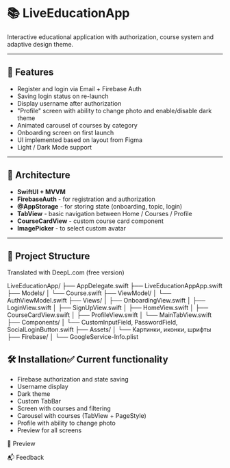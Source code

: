 # 📚 LiveEducationApp

Interactive educational application with authorization, course system and adaptive design theme.

---

## 🚀 Features

- Register and login via Email + Firebase Auth
- Saving login status on re-launch
- Display username after authorization
- "Profile" screen with ability to change photo and enable/disable dark theme
- Animated carousel of courses by category
- Onboarding screen on first launch
- UI implemented based on layout from Figma
- Light / Dark Mode support

---

## 🧱 Architecture

- **SwiftUI + MVVM**
- **FirebaseAuth** - for registration and authorization
- **@AppStorage** - for storing state (onboarding, topic, login)
- **TabView** - basic navigation between Home / Courses / Profile
- **CourseCardView** - custom course card component
- **ImagePicker** - to select custom avatar

---

## 📂 Project Structure

Translated with DeepL.com (free version)

LiveEducationApp/
├── AppDelegate.swift
├── LiveEducationAppApp.swift
├── Models/
│   └── Course.swift
├── ViewModel/
│   └── AuthViewModel.swift
├── Views/
│   ├── OnboardingView.swift
│   ├── LoginView.swift
│   ├── SignUpView.swift
│   ├── HomeView.swift
│   ├── CourseCardView.swift
│   ├── ProfileView.swift
│   └── MainTabView.swift
├── Components/
│   └── CustomInputField, PasswordField, SocialLoginButton.swift
├── Assets/
│   └── Картинки, иконки, шрифты
├── Firebase/
│   └── GoogleService-Info.plist


## 🛠 Installation✅ Current functionality
- Firebase authorization and state saving
- Username display
- Dark theme
- Custom TabBar
- Screen with courses and filtering
- Carousel with courses (TabView + PageStyle)
- Profile with ability to change photo
- Preview for all screens

📸 Preview


📬 Feedback
